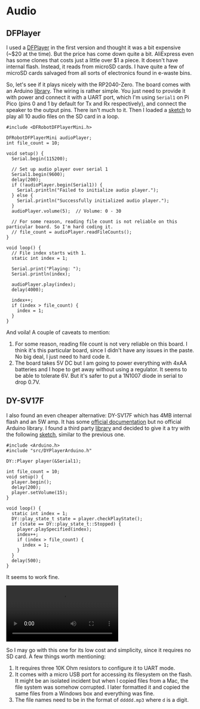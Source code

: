 # Audio

## DFPlayer

I used a [DFPlayer](https://www.dfrobot.com/product-1121.html) in the first version and thought it was a bit expensive (~$20 at the time). But the price has come down quite a bit. AliExpress even has some clones that costs just a little over $1 a piece. It doesn't have internal flash. Instead, it reads from microSD cards. I have quite a few of microSD cards salvaged from all sorts of electronics found in e-waste bins.

So, let's see if it plays nicely with the RP2040-Zero. The board comes with an Arduino [library](https://github.com/DFRobot/DFRobotDFPlayerMini). The wiring is rather simple. You just need to provide it with power and connect it with a UART port, which I'm using `Serial1` on Pi Pico (pins 0 and 1 by default for Tx and Rx respectively), and connect the speaker to the output pins. There isn't much to it. Then I loaded a [sketch](./dfplayer_loop/) to play all 10 audio files on the SD card in a loop.

```
#include <DFRobotDFPlayerMini.h>

DFRobotDFPlayerMini audioPlayer;
int file_count = 10;

void setup() {
  Serial.begin(115200);

  // Set up audio player over serial 1
  Serial1.begin(9600);
  delay(200);
  if (!audioPlayer.begin(Serial1)) {
    Serial.println("Failed to initialize audio player.");
  } else {
    Serial.println("Successfully initialized audio player.");
  }
  audioPlayer.volume(5);  // Volume: 0 - 30

  // For some reason, reading file count is not reliable on this particular board. So I'm hard coding it.
  // file_count = audioPlayer.readFileCounts();
}

void loop() {
  // File index starts with 1.
  static int index = 1;

  Serial.print("Playing: ");
  Serial.println(index);

  audioPlayer.play(index);
  delay(4000);

  index++;
  if (index > file_count) {
    index = 1;
  }
}
```

And voila! A couple of caveats to mention:

1. For some reason, reading file count is not very reliable on this board. I think it's this particular board, since I didn't have any issues in the paste. No big deal, I just need to hard code it.
1. The board takes 5V DC but I am going to power everything with 4xAA batteries and I hope to get away without using a regulator. It seems to be able to tolerate 6V. But it's safer to put a 1N1007 diode in serial to drop 0.7V.

## DY-SV17F

I also found an even cheaper alternative: DY-SV17F which has 4MB internal flash and an 5W amp. It has some [official documentation](https://github.com/smoluks/DY-SV17F) but no official Arduino library. I found a third party [library](https://github.com/SnijderC/dyplayer) and decided to give it a try with the following [sketch](./dy_sv17f_loop/), similar to the previous one.

```
#include <Arduino.h>
#include "src/DYPlayerArduino.h"

DY::Player player(&Serial1);

int file_count = 10;
void setup() {
  player.begin();
  delay(200);
  player.setVolume(15);
}

void loop() {
  static int index = 1;
  DY::play_state_t state = player.checkPlayState();
  if (state == DY::play_state_t::Stopped) {
    player.playSpecified(index);
    index++;
    if (index > file_count) {
      index = 1;
    }
  }
  delay(500);
}
```

It seems to work fine. 

![audio](./media/IMG_0823.mov)

So I may go with this one for its low cost and simplicity, since it requires no SD card. A few things worth mentioning:

1. It requires three 10K Ohm resistors to configure it to UART mode.
1. It comes with a micro USB port for accessing its filesystem on the flash. It might be an isolated incident but when I copied files from a Mac, the file system was somehow corrupted. I later formatted it and copied the same files from a Windows box and everything was fine.
1. The file names need to be in the format of `ddddd.mp3` where `d` is a digit.
